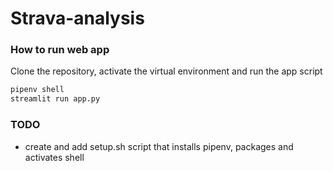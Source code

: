 # Strava-analysis

### How to run web app

Clone the repository, activate the virtual environment and run the app script
```python
pipenv shell
streamlit run app.py
```

### TODO
* create and add setup.sh script that installs pipenv, packages and activates shell
